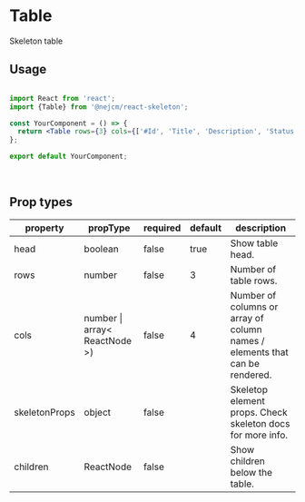 # Table

<p>
  Skeleton table
</p>

## Usage

```jsx

import React from 'react';
import {Table} from '@nejcm/react-skeleton';

const YourComponent = () => {
  return <Table rows={3} cols={['#Id', 'Title', 'Description', 'Status', <u><i>Action</i></u>]} />;
};

export default YourComponent;

```
<br/>

## Prop types

<table style="width:100%">
  <thead>
    <tr>
      <th>property</th>
      <th>propType</th>
      <th>required</th>
      <th>default</th>
      <th>description</th>
    </tr>
  </thead>
  <tbody>
    <tr>
      <td>head</td>
      <td>boolean</td>
      <td>false</td>
      <td>true</td>
      <td>Show table head.</td>
    </tr>
    <tr>
      <td>rows</td>
      <td>number</td>
      <td>false</td>
      <td>3</td>
      <td>Number of table rows.</td>
    </tr>
    <tr>
      <td>cols</td>
      <td>number | array< ReactNode >)</td>
      <td>false</td>
      <td>4</td>
      <td>Number of columns or array of column names / elements that can be rendered.</td>
    </tr>
    <tr>
      <td>skeletonProps</td>
      <td>object</td>
      <td>false</td>
      <td></td>
      <td>Skeletop element props. Check skeleton docs for more info.</td>
    </tr>
    <tr>
      <td>children</td>
      <td>ReactNode</td>
      <td>false</td>
      <td></td>
      <td>Show children below the table.</td>
    </tr>
  </tbody>
</table>
